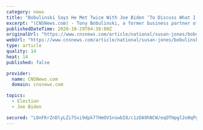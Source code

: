 ```yaml
---
category: news
title: "Bobulinski Says He Met Twice With Joe Biden ‘To Discuss What I Was Doing With His Family’s Name and the Chinese’"
excerpt: "(CNSNews.com) - Tony Bobulinski, a former business partner of Hunter Biden, on Tuesday described his two brief, face-to-face meetings with former Vice President Joe Biden in May 2017. “There was no other reason for me to be in that bar meeting Joe Biden ..."
publishedDateTime: 2020-10-29T04:38:00Z
originalUrl: "https://www.cnsnews.com/article/national/susan-jones/bobulinski-says-he-met-twice-joe-biden-discuss-what-i-was-doing-his"
webUrl: "https://www.cnsnews.com/article/national/susan-jones/bobulinski-says-he-met-twice-joe-biden-discuss-what-i-was-doing-his"
type: article
quality: 14
heat: 14
published: false

provider:
  name: CNSNews.com
  domain: cnsnews.com

topics:
  - Election
  - Joe Biden

secured: "L8nFKrZnDlyLZi7Sxi9dpk77HmOV1nswbI8/c1zDA9hNCW/eqOTHpgl2o0qPgwmm4rggW0VVYH2niYxZd+ryBhYgSHD0obbgVb7/4iyKhRuNXzMkb0yQ1UgEs+HkAEsK2aSb+qy9s2+wrouQlJnIBbeIuGKxKouCJvZ6EXxqM+ibo66GP1gq1OPkkSBzLzDZsTRClyO5RzPASLDLa3GDUlUeV+xXTUN6XL0mbvaOBoAIiuM4J0mlqHdy4LWS7E6Vj3vRJuyN7PYJBy3EKr6obr8X02slq+qvE0P62n1o4gm+6uu1c6knreEfPIK27CvUWarK9biuEfADkTDiGc9BpKKhFPsBL1o5MYfdBHvg9Rk=;ZdazPruAPp4xO1WqsWsp7g=="
---
```


